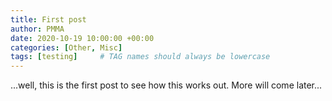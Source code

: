 ```yaml
---
title: First post
author: PMMA
date: 2020-10-19 10:00:00 +00:00
categories: [Other, Misc]
tags: [testing]     # TAG names should always be lowercase
---
```



...well, this is the first post to see how this works out. More will come later... 
